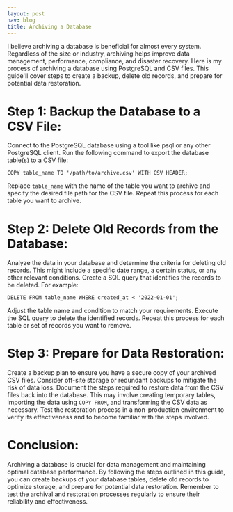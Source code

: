 ```yaml
---
layout: post
nav: blog
title: Archiving a Database
---
```

I believe archiving a database is beneficial for almost every system. Regardless of the size or industry, archiving helps improve data management, performance, compliance, and disaster recovery. Here is my process of archiving a database using PostgreSQL and CSV files. This guide'll cover steps to create a backup, delete old records, and prepare for potential data restoration.

# Step 1: Backup the Database to a CSV File:

Connect to the PostgreSQL database using a tool like psql or any other PostgreSQL client.
Run the following command to export the database table(s) to a CSV file:
```
COPY table_name TO '/path/to/archive.csv' WITH CSV HEADER;
```
Replace `table_name` with the name of the table you want to archive and specify the desired file path for the CSV file.
Repeat this process for each table you want to archive.

# Step 2: Delete Old Records from the Database:

Analyze the data in your database and determine the criteria for deleting old records. This might include a specific date range, a certain status, or any other relevant conditions.
Create a SQL query that identifies the records to be deleted. For example:
```
DELETE FROM table_name WHERE created_at < '2022-01-01';
```
Adjust the table name and condition to match your requirements.
Execute the SQL query to delete the identified records.
Repeat this process for each table or set of records you want to remove.

# Step 3: Prepare for Data Restoration:

Create a backup plan to ensure you have a secure copy of your archived CSV files. Consider off-site storage or redundant backups to mitigate the risk of data loss.
Document the steps required to restore data from the CSV files back into the database. This may involve creating temporary tables, importing the data using `COPY FROM`, and transforming the CSV data as necessary.
Test the restoration process in a non-production environment to verify its effectiveness and to become familiar with the steps involved.

# Conclusion:
Archiving a database is crucial for data management and maintaining optimal database performance. By following the steps outlined in this guide, you can create backups of your database tables, delete old records to optimize storage, and prepare for potential data restoration. Remember to test the archival and restoration processes regularly to ensure their reliability and effectiveness.

